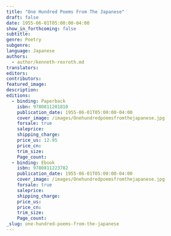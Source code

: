 ```yaml
---
title: "One Hundred Poems From The Japanese"
draft: false
date: 1955-06-01T05:00:00-04:00
show_in_forthcoming: false
subtitle:
genre: Poetry
subgenre:
language: Japanese
authors:
  - author/kenneth-rexroth.md
translators:
editors:
contributors:
featured_image:
description:
editions:
  - binding: Paperback
    isbn: 9780811201810
    publication_date: 1955-06-01T05:00:00-04:00
    cover_image: /images/Onehundredpoemsfromthejapanese.jpg
    forsale: true
    saleprice:
    shipping_charge:
    price_us: 12.95
    price_cn:
    trim_size:
    Page_count:
  - binding: Ebook
    isbn: 9780811223782
    publication_date: 1955-06-01T05:00:00-04:00
    cover_image: /images/Onehundredpoemsfromthejapanese.jpg
    forsale: true
    saleprice:
    shipping_charge:
    price_us:
    price_cn:
    trim_size:
    Page_count:
_slug: one-hundred-poems-from-the-japanese
---
```

